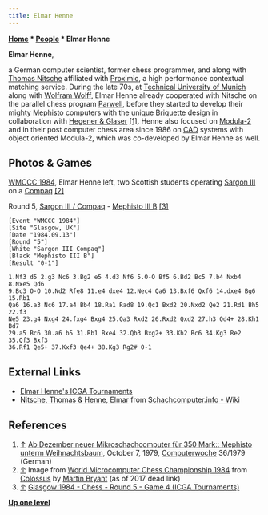 ```yaml
---
title: Elmar Henne
---
```

**[Home](Home "Home") * [People](People "People") * Elmar Henne**

**Elmar Henne**,

a German computer scientist, former chess programmer, and along with [Thomas Nitsche](Thomas_Nitsche "Thomas Nitsche") affiliated with [Proximic](https://en.wikipedia.org/wiki/Proximic), a high performance contextual matching service. During the late 70s, at [Technical University of Munich](Technical_University_of_Munich "Technical University of Munich") along with [Wolfram Wolff](Wolfram_Wolff "Wolfram Wolff"), Elmar Henne already cooperated with Nitsche on the parallel chess program [Parwell](Parwell "Parwell"), before they started to develop their mighty [Mephisto](</Mephisto_(H)> "Mephisto (H)") computers with the unique [Briquette](https://en.wikipedia.org/wiki/Briquette) design in collaboration with [Hegener & Glaser](Hegener_%26_Glaser "Hegener & Glaser") <a id="cite-note-1" href="#cite-ref-1">[1]</a>. Henne also focused on [Modula-2](index.php?title=Modula-2&action=edit&redlink=1 "Modula-2 (page does not exist)") and in their post computer chess area since 1986 on [CAD](https://en.wikipedia.org/wiki/Computer-aided_design) systems with object oriented Modula-2, which was co-developed by Elmar Henne as well.

## Photos & Games

[](File:WMCCC1984g.jpg)
[WMCCC 1984](WMCCC_1984 "WMCCC 1984"), Elmar Henne left, two Scottish students operating [Sargon III](Sargon#Sargon3 "Sargon") on a [Compaq](https://en.wikipedia.org/wiki/Compaq) <a id="cite-note-2" href="#cite-ref-2">[2]</a>

Round 5, [Sargon III / Compaq](Sargon#Sargon3 "Sargon") - [Mephisto III B](</Mephisto_(H)#Mephisto3> "Mephisto (H)") <a id="cite-note-3" href="#cite-ref-3">[3]</a>

```
[Event "WMCCC 1984"]
[Site "Glasgow, UK"]
[Date "1984.09.13"]
[Round "5"]
[White "Sargon III Compaq"]
[Black "Mephisto III B"]
[Result "0-1"]

1.Nf3 d5 2.g3 Nc6 3.Bg2 e5 4.d3 Nf6 5.O-O Bf5 6.Bd2 Bc5 7.b4 Nxb4 8.Nxe5 Qd6 
9.Bc3 O-O 10.Nd2 Rfe8 11.e4 dxe4 12.Nec4 Qa6 13.Bxf6 Qxf6 14.dxe4 Bg6 15.Rb1 
Qa6 16.a3 Nc6 17.a4 Bb4 18.Ra1 Rad8 19.Qc1 Bxd2 20.Nxd2 Qe2 21.Rd1 Bh5 22.f3 
Ne5 23.g4 Nxg4 24.fxg4 Bxg4 25.Qa3 Rxd2 26.Rxd2 Qxd2 27.h3 Qd4+ 28.Kh1 Bd7 
29.a5 Bc6 30.a6 b5 31.Rb1 Bxe4 32.Qb3 Bxg2+ 33.Kh2 Bc6 34.Kg3 Re2 35.Qf3 Bxf3 
36.Rf1 Qe5+ 37.Kxf3 Qe4+ 38.Kg3 Rg2# 0-1 

```

## External Links

- [Elmar Henne's ICGA Tournaments](https://www.game-ai-forum.org/icga-tournaments/person.php?id=406)
- [Nitsche, Thomas & Henne, Elmar](http://www.schach-computer.info/wiki/index.php/Nitsche,_Thomas_%26_Henne,_Elmar) from [Schachcomputer.info - Wiki](http://www.schach-computer.info/wiki/index.php/Hauptseite_En)

## References

1. <a id="cite-ref-1" href="#cite-note-1">↑</a> [Ab Dezember neuer Mikroschachcomputer für 350 Mark:: Mephisto unterm Weihnachtsbaum](http://www.computerwoche.de/heftarchiv/1979/36/1194002/), October 7, 1979, [Computerwoche](Computerworld#Woche "Computerworld") 36/1979 (German)
1. <a id="cite-ref-2" href="#cite-note-2">↑</a> Image from [World Microcomputer Chess Championship 1984](http://www.colossusgames.co.uk/chess/wmccc1984.htm) from [Colossus](http://www.colossusgames.co.uk/home.htm) by [Martin Bryant](Martin_Bryant "Martin Bryant") (as of 2017 dead link)
1. <a id="cite-ref-3" href="#cite-note-3">↑</a> [Glasgow 1984 - Chess - Round 5 - Game 4 (ICGA Tournaments)](https://www.game-ai-forum.org/icga-tournaments/round.php?tournament=64&round=5&id=4)

**[Up one level](People "People")**

